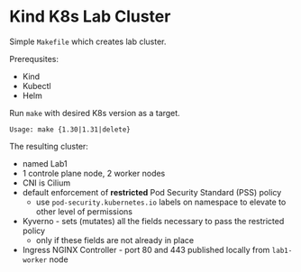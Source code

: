 # Kind K8s Lab Cluster
Simple `Makefile` which creates lab cluster.

Prerequsites:
 - Kind
 - Kubectl
 - Helm

Run `make` with desired K8s version as a target.
```
Usage: make {1.30|1.31|delete}
```

The resulting cluster:
  * named Lab1
  * 1 controle plane node, 2 worker nodes
  * CNI is Cilium
  * default enforcement of **restricted** Pod Security Standard (PSS) policy
    * use ``pod-security.kubernetes.io`` labels on namespace to elevate to other level of permissions
  * Kyverno - sets (mutates) all the fields necessary to pass the restricted policy
    * only if these fields are not already in place
  * Ingress NGINX Controller - port 80 and 443 published locally from ``lab1-worker`` node